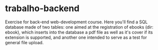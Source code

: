 # trabalho-backend
Exercise for back-end web-development course. Here you'll find a SQL database made of two tables:
one aimed at the registration of ebooks (dir: ebook), which inserts into the database a pdf file
as well as it's cover if its extension is supported, and another one intended to serve as a test
for general file upload.
